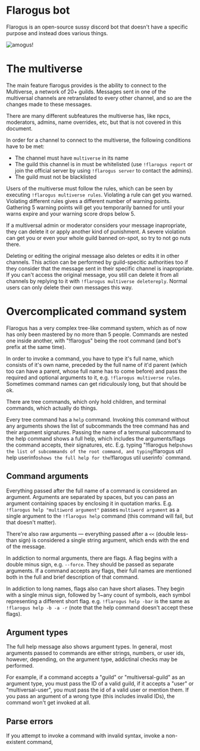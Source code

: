 # Flarogus bot
Flarogus is an open-source sussy discord bot that doesn't have a specific purpose
and instead does various things.

![amogus!](https://cdn.discordapp.com/attachments/732665247302942730/940852980712898591/flarsus.png)

# The multiverse
The main feature flarogus provides is the ability to connect to the Multiverse, a network of 20+ guilds.
Messages sent in one of the multiversal channels are retranslated to every other channel,
and so are the changes made to these messages.

There are many different subfeatures the multiverse has, like npcs, moderators, admins, name overrides, etc, but that is not covered in this document.

In order for a channel to connect to the multiverse, the following conditions have to be met:
* The channel must have `multiverse` in its name
* The guild this channel is in must be whitelisted (use `!flarogus report` or join the official server by using `!flarogus server` to contact the admins).
* The guild must not be blacklisted

Users of the multiverse must follow the rules, which can be seen by executing `!flarogus multiverse rules`.
Violating a rule can get you warned. Violating different rules gives a different number of warning points.
Gathering 5 warning points will get you temporarily banned for until your warns expire and your warning score drops below 5.

If a multiversal admin or moderator considers your message inapropriate, they can delete it or apply another kind of punishment.
A severe violation can get you or even your whole guild banned on-spot, so try to not go nuts there.

Deleting or editing the original message also deletes or edits it in other channels.
This action can be performed by guild-specitic authorities too if they consider that the message sent in their specific channel is inapropriate.
If you can't access the original message, you still can delete it from all channels by replying to it with
`!flarogus multiverse deletereply`. Normal users can only delete their own messages this way.

# Overcomplicated command system
Flarogus has a very complex tree-like command system, which as of now has only been mastered by no more than 5 people.
Commands are nested one inside another, with "!flarogus" being the root command (and bot's prefix at the same time).

In order to invoke a command, you have to type it's full name, which consists of it's own name,
preceded by the full name of it'd parent (which too can have a parent, whose full name has to come before)
and pass the required and optional arguments to it, e.g. `!flarogus multiverse rules`.
Sometimes command names can get ridiculously long, but that should be ok.

There are tree commands, which only hold children, and terminal commands, which actually do things.

Every tree command has a `help` command.
Invoking this command without any arguments shows the list of subcommands the tree command has and their argument signatures.
Passing the name of a termunal subcommand to the help command shows a full help,
which includes the arguments/flags the command accepts, their signatures, etc.
E.g. typing "!flarogus help` shows the list of subcommands of the root command,
and typing `!flarogus util help userinfo` shows the full help for the `!flarogus util userinfo` command.

## Command arguments
Everything passed after the full name of a command is considered an argument.
Arguments are separated by spaces, but you can pass an argument containing spaces by enclosing it in quotation marks.
E.g. `!flarogus help "multiword argument"` passes `multiword argument` as a single argument to the `!flarogus help` command
(this command will fail, but that doesn't matter).

There're also raw arguments — everything passed after a `<<` (double less-than sign) is considered a single string argument,
which ends with the end of the message.

In addiction to normal arguments, there are flags. A flag begins with a double minus sign, e.g. `--force`.
They should be passed as separate arguments.
If a command accepts any flags, their full names are mentioned both in the full and brief description of that command.

In addiction to long names, flags also can have short aliases. 
They begin with a single minus sign, followed by 1~any count of symbols, each symbol representing a different short flag.
e.g. `!flarogus help -bar` is the same as `!flarogus help -b -a -r` (note that the help command doesn't accept these flags).

## Argument types
The full help message also shows argument types.
In general, most arguments passed to commands are either strings, numbers, or user ids,
however, depending, on the argument type, addictinal checks may be performed.

For example, if a command accepts a "guild" or "multiversal-guild" as an argument type,
you must pass the ID of a valid guild, if it accepts a "user" or "multiversal-user", you must pass the id of a valid user or mention them.
If you pass an argument of a wrong type (this includes invalid IDs), the command won't get invoked at all.

## Parse errors
If you attempt to invoke a command with invalid syntax, invoke a non-existent command, 
